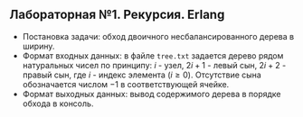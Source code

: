 ## Лабораторная №1. Рекурсия. Erlang

- Постановка задачи: обход двоичного несбалансированного дерева в ширину.
- Формат входных данных: в файле `tree.txt` задается дерево рядом натуральных чисел по принципу: $i$ - узел, $2i+1$ - левый сын, $2i+2$ - правый сын, где $i$ - индекс элемента ($i\geq0$). Отсутствие сына обозначается числом $-1$ в соответствующей ячейке.
- Формат выходных данных: вывод содержимого дерева в порядке обхода в консоль.